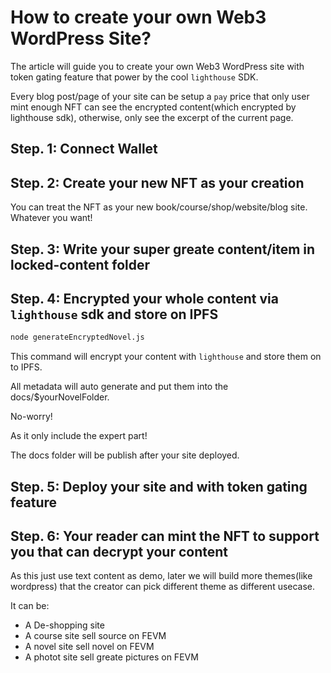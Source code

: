 # How to create your own Web3 WordPress Site?

The article will guide you to create your own Web3 WordPress site with token gating feature that power by the cool `lighthouse` SDK.

Every blog post/page of your site can be setup a `pay` price that only user mint enough NFT can see the encrypted content(which encrypted by lighthouse sdk), otherwise, only see the excerpt of the current page.

## Step. 1: Connect Wallet

<ClientOnly>
<BtnConnectWallet />
</ClientOnly>

## Step. 2: Create your new NFT as your creation

You can treat the NFT as your new book/course/shop/website/blog site. Whatever you want!
<ClientOnly>
<BtnNewNovel />
</ClientOnly>

## Step. 3: Write your super greate content/item in locked-content folder

## Step. 4: Encrypted your whole content via `lighthouse` sdk and store on IPFS

```sh
node generateEncryptedNovel.js
```

This command will encrypt your content with `lighthouse` and store them on to IPFS.

All metadata will auto generate and put them into the docs/$yourNovelFolder.

No-worry!

As it only include the expert part!

The docs folder will be publish after your site deployed.

## Step. 5: Deploy your site and with token gating feature

## Step. 6: Your reader can mint the NFT to support you that can decrypt your content

As this just use text content as demo, later we will build more themes(like wordpress) that the creator can pick different theme as different usecase.

It can be:

* A De-shopping site
* A course site sell source on FEVM
* A novel site sell novel on FEVM
* A photot site sell greate pictures on FEVM
